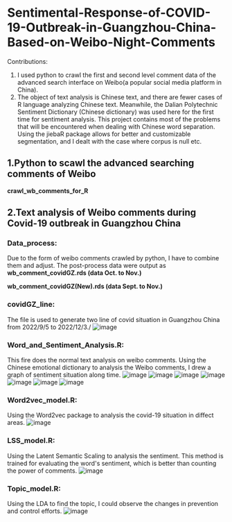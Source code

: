 # Sentimental-Response-of-COVID-19-Outbreak-in-Guangzhou-China-Based-on-Weibo-Night-Comments
Contributions: 
1. I used python to crawl the first and second level comment data of the advanced search interface on Weibo(a popular social media platform in China).
2. The object of text analysis is Chinese text, and there are fewer cases of R language analyzing Chinese text. Meanwhile, the Dalian Polytechnic Sentiment Dictionary (Chinese dictionary) was used here for the first time for sentiment analysis. This project contains most of the problems that will be encountered when dealing with Chinese word separation. Using the jiebaR package allows for better and customizable segmentation, and I dealt with the case where corpus is null etc.


## 1.Python to scawl the advanced searching comments of Weibo
**crawl_wb_comments_for_R**

## 2.Text analysis of Weibo comments during Covid-19 outbreak in Guangzhou China

### Data_process:

Due to the form of weibo comments crawled by python, I have to combine them and adjust. The post-process data were output as **wb_comment_covidGZ.rds (data Oct. to Nov.)**

**wb_comment_covidGZ(New).rds (data Sept. to Nov.)**

### covidGZ_line:

The file is used to generate two line of covid situation in Guangzhou China from 2022/9/5 to 2022/12/3./
![image](https://github.com/Wyatt624/Sentimental-Response-of-COVID-19-Outbreak-in-Guangzhou-China-Based-on-Weibo-Night-Comments/blob/main/Fig/covid_Guangzhou.png)

### Word_and_Sentiment_Analysis.R:

This fire does the normal text analysis on weibo comments. Using the Chinese emotional dictionary to analysis the Weibo comments, I drew a graph of sentiment situation along time.
![image](https://github.com/Wyatt624/Sentimental-Response-of-COVID-19-Outbreak-in-Guangzhou-China-Based-on-Weibo-Night-Comments/blob/main/Fig/wordcloud%20comments.png)
![image](https://github.com/Wyatt624/Sentimental-Response-of-COVID-19-Outbreak-in-Guangzhou-China-Based-on-Weibo-Night-Comments/blob/main/Fig/Highest%20TF-IDF%20words%20in%20three%20period.png)
![image](https://github.com/Wyatt624/Sentimental-Response-of-COVID-19-Outbreak-in-Guangzhou-China-Based-on-Weibo-Night-Comments/blob/main/Fig/Sentimental%20analysis%20Covid-19%20in%20Guangzhou%20China%20(Positive%26Negative).png)
![image](https://github.com/Wyatt624/Sentimental-Response-of-COVID-19-Outbreak-in-Guangzhou-China-Based-on-Weibo-Night-Comments/blob/main/Fig/Sentimental%20analysis%20Covid-19%20in%20Guangzhou%20China%20(Net).png)
![image](https://github.com/Wyatt624/Sentimental-Response-of-COVID-19-Outbreak-in-Guangzhou-China-Based-on-Weibo-Night-Comments/blob/main/Fig/Negative%20Sentimental%20Score%20and%20Covid-19%20situation%20in%20Guangzhou%20China.png)
![image](https://github.com/Wyatt624/Sentimental-Response-of-COVID-19-Outbreak-in-Guangzhou-China-Based-on-Weibo-Night-Comments/blob/main/Fig/Net%20Average%20Sentimental%20Score%20and%20Covid-19%20situation%20in%20Guangzhou%20China.png)
![image](https://github.com/Wyatt624/Sentimental-Response-of-COVID-19-Outbreak-in-Guangzhou-China-Based-on-Weibo-Night-Comments/blob/main/Fig/Smooth%20fit.png)

### Word2vec_model.R:

Using the Word2vec package to analysis the covid-19 situation in diffect areas.
![image](https://github.com/Wyatt624/Sentimental-Response-of-COVID-19-Outbreak-in-Guangzhou-China-Based-on-Weibo-Night-Comments/blob/main/Fig/word2vec%20of%20area.png)

### LSS_model.R:

Using the Latent Semantic Scaling to analysis the sentiment. This method is trained for evaluating the word's sentiment, which is better than counting the power of comments.
![image](https://github.com/Wyatt624/Sentimental-Response-of-COVID-19-Outbreak-in-Guangzhou-China-Based-on-Weibo-Night-Comments/blob/main/Fig/LSS_model.png)
### Topic_model.R:

Using the LDA to find the topic, I could observe the changes in prevention and control efforts.
![image](https://github.com/Wyatt624/Sentimental-Response-of-COVID-19-Outbreak-in-Guangzhou-China-Based-on-Weibo-Night-Comments/blob/main/Fig/LDA_model.png)
